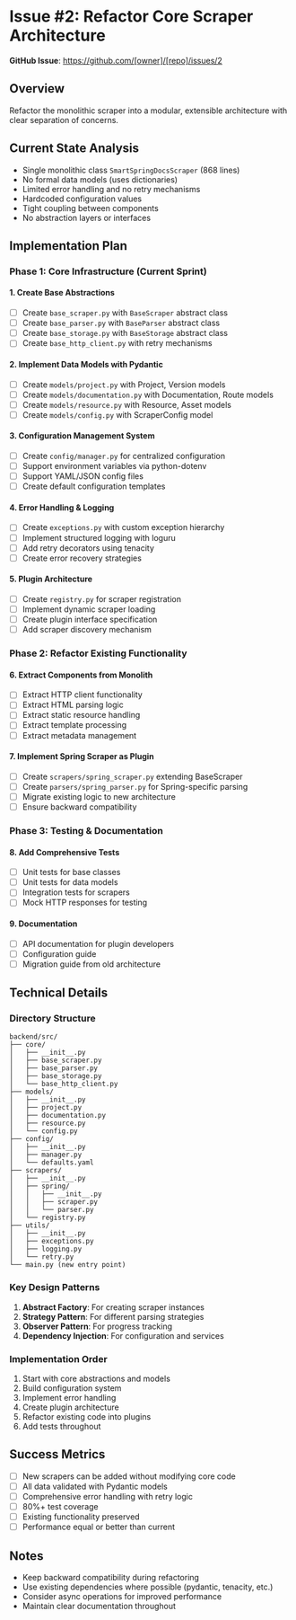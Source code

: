 # Issue #2: Refactor Core Scraper Architecture

**GitHub Issue**: https://github.com/[owner]/[repo]/issues/2

## Overview
Refactor the monolithic scraper into a modular, extensible architecture with clear separation of concerns.

## Current State Analysis
- Single monolithic class `SmartSpringDocsScraper` (868 lines)
- No formal data models (uses dictionaries)
- Limited error handling and no retry mechanisms
- Hardcoded configuration values
- Tight coupling between components
- No abstraction layers or interfaces

## Implementation Plan

### Phase 1: Core Infrastructure (Current Sprint)

#### 1. Create Base Abstractions
- [ ] Create `base_scraper.py` with `BaseScraper` abstract class
- [ ] Create `base_parser.py` with `BaseParser` abstract class
- [ ] Create `base_storage.py` with `BaseStorage` abstract class
- [ ] Create `base_http_client.py` with retry mechanisms

#### 2. Implement Data Models with Pydantic
- [ ] Create `models/project.py` with Project, Version models
- [ ] Create `models/documentation.py` with Documentation, Route models
- [ ] Create `models/resource.py` with Resource, Asset models
- [ ] Create `models/config.py` with ScraperConfig model

#### 3. Configuration Management System
- [ ] Create `config/manager.py` for centralized configuration
- [ ] Support environment variables via python-dotenv
- [ ] Support YAML/JSON config files
- [ ] Create default configuration templates

#### 4. Error Handling & Logging
- [ ] Create `exceptions.py` with custom exception hierarchy
- [ ] Implement structured logging with loguru
- [ ] Add retry decorators using tenacity
- [ ] Create error recovery strategies

#### 5. Plugin Architecture
- [ ] Create `registry.py` for scraper registration
- [ ] Implement dynamic scraper loading
- [ ] Create plugin interface specification
- [ ] Add scraper discovery mechanism

### Phase 2: Refactor Existing Functionality

#### 6. Extract Components from Monolith
- [ ] Extract HTTP client functionality
- [ ] Extract HTML parsing logic
- [ ] Extract static resource handling
- [ ] Extract template processing
- [ ] Extract metadata management

#### 7. Implement Spring Scraper as Plugin
- [ ] Create `scrapers/spring_scraper.py` extending BaseScraper
- [ ] Create `parsers/spring_parser.py` for Spring-specific parsing
- [ ] Migrate existing logic to new architecture
- [ ] Ensure backward compatibility

### Phase 3: Testing & Documentation

#### 8. Add Comprehensive Tests
- [ ] Unit tests for base classes
- [ ] Unit tests for data models
- [ ] Integration tests for scrapers
- [ ] Mock HTTP responses for testing

#### 9. Documentation
- [ ] API documentation for plugin developers
- [ ] Configuration guide
- [ ] Migration guide from old architecture

## Technical Details

### Directory Structure
```
backend/src/
├── core/
│   ├── __init__.py
│   ├── base_scraper.py
│   ├── base_parser.py
│   ├── base_storage.py
│   └── base_http_client.py
├── models/
│   ├── __init__.py
│   ├── project.py
│   ├── documentation.py
│   ├── resource.py
│   └── config.py
├── config/
│   ├── __init__.py
│   ├── manager.py
│   └── defaults.yaml
├── scrapers/
│   ├── __init__.py
│   ├── spring/
│   │   ├── __init__.py
│   │   ├── scraper.py
│   │   └── parser.py
│   └── registry.py
├── utils/
│   ├── __init__.py
│   ├── exceptions.py
│   ├── logging.py
│   └── retry.py
└── main.py (new entry point)
```

### Key Design Patterns
1. **Abstract Factory**: For creating scraper instances
2. **Strategy Pattern**: For different parsing strategies
3. **Observer Pattern**: For progress tracking
4. **Dependency Injection**: For configuration and services

### Implementation Order
1. Start with core abstractions and models
2. Build configuration system
3. Implement error handling
4. Create plugin architecture
5. Refactor existing code into plugins
6. Add tests throughout

## Success Metrics
- [ ] New scrapers can be added without modifying core code
- [ ] All data validated with Pydantic models
- [ ] Comprehensive error handling with retry logic
- [ ] 80%+ test coverage
- [ ] Existing functionality preserved
- [ ] Performance equal or better than current

## Notes
- Keep backward compatibility during refactoring
- Use existing dependencies where possible (pydantic, tenacity, etc.)
- Consider async operations for improved performance
- Maintain clear documentation throughout